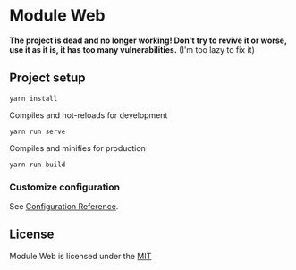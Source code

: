 # Module Web
**The project is dead and no longer working! Don't try to revive it or worse, use it as it is, it has too many vulnerabilities.** (I'm too lazy to fix it)

## Project setup
```
yarn install
```
Compiles and hot-reloads for development
```
yarn run serve
```
Compiles and minifies for production
```
yarn run build
```

### Customize configuration
See [Configuration Reference](https://cli.vuejs.org/config/).

## License
Module Web is licensed under the [MIT](LICENSE)
